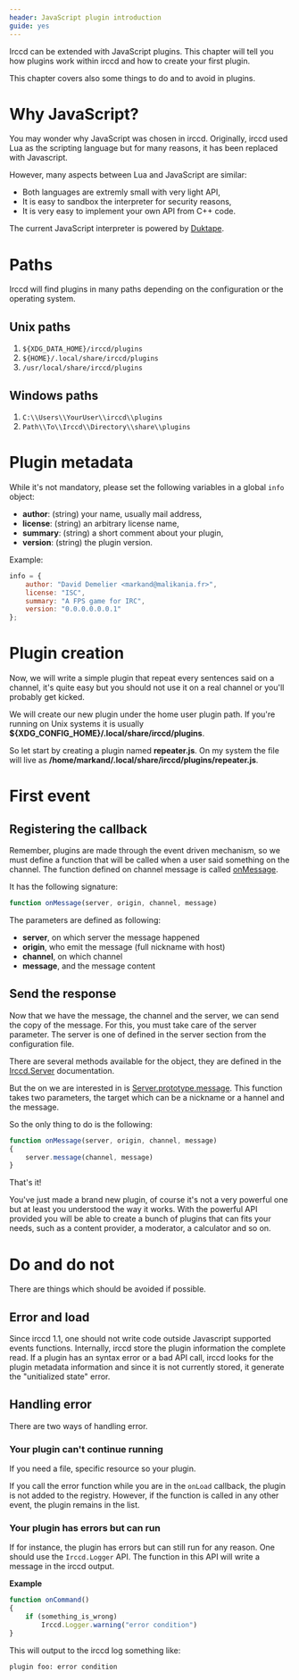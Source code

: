 ```yaml
---
header: JavaScript plugin introduction
guide: yes
---
```


Irccd can be extended with JavaScript plugins. This chapter will tell you how
plugins work within irccd and how to create your first plugin.

This chapter covers also some things to do and to avoid in plugins.

# Why JavaScript?

You may wonder why JavaScript was chosen in irccd. Originally, irccd used Lua as
the scripting language but for many reasons, it has been replaced with
Javascript.

However, many aspects between Lua and JavaScript are similar:

  - Both languages are extremly small with very light API,
  - It is easy to sandbox the interpreter for security reasons,
  - It is very easy to implement your own API from C++ code.

The current JavaScript interpreter is powered by [Duktape][duktape].

[duktape]: http://duktape.org

# Paths

Irccd will find plugins in many paths depending on the configuration or the
operating system.

## Unix paths

  1. `${XDG_DATA_HOME}/irccd/plugins`
  2. `${HOME}/.local/share/irccd/plugins`
  3. `/usr/local/share/irccd/plugins`

## Windows paths

  1. `C:\\Users\\YourUser\\irccd\\plugins`
  2. `Path\\To\\Irccd\\Directory\\share\\plugins`

# Plugin metadata

While it's not mandatory, please set the following variables in a global `info`
object:

  - **author**: (string) your name, usually mail address,
  - **license**: (string) an arbitrary license name,
  - **summary**: (string) a short comment about your plugin,
  - **version**: (string) the plugin version.

Example:

````javascript
info = {
    author: "David Demelier <markand@malikania.fr>",
    license: "ISC",
    summary: "A FPS game for IRC",
    version: "0.0.0.0.0.0.1"
};
````

# Plugin creation

Now, we will write a simple plugin that repeat every sentences said on a
channel, it's quite easy but you should not use it on a real channel or you'll
probably get kicked.

We will create our new plugin under the home user plugin path. If you're running
on Unix systems it is usually **${XDG_CONFIG_HOME}/.local/share/irccd/plugins**.

So let start by creating a plugin named **repeater.js**. On my system the file
will live as **/home/markand/.local/share/irccd/plugins/repeater.js**.

# First event

## Registering the callback

Remember, plugins are made through the event driven mechanism, so we must define
a function that will be called when a user said something on the channel. The
function defined on channel message is called [onMessage][].

It has the following signature:

````javascript
function onMessage(server, origin, channel, message)
````

The parameters are defined as following:

  - **server**, on which server the message happened
  - **origin**, who emit the message (full nickname with host)
  - **channel**, on which channel
  - **message**, and the message content

## Send the response

Now that we have the message, the channel and the server, we can send the copy
of the message. For this, you must take care of the server parameter. The server
is one of defined in the server section from the configuration file.

There are several methods available for the object, they are defined in the
[Irccd.Server][server-api] documentation.

But the on we are interested in is [Server.prototype.message][server-message].
This function takes two parameters, the target which can be a nickname or a
hannel and the message.

So the only thing to do is the following:

````javascript
function onMessage(server, origin, channel, message)
{
    server.message(channel, message)
}
````

That's it!

You've just made a brand new plugin, of course it's not a very powerful one but
at least you understood the way it works. With the powerful API provided you
will be able to create a bunch of plugins that can fits your needs, such as
a content provider, a moderator, a calculator and so on.

# Do and do not

There are things which should be avoided if possible.

## Error and load

Since irccd 1.1, one should not write code outside Javascript supported events
functions. Internally, irccd store the plugin information the complete read. If
a plugin has an syntax error or a bad API call, irccd looks for the plugin
metadata information and since it is not currently stored, it generate the
"unitialized state" error.

## Handling error

There are two ways of handling error.

### Your plugin can't continue running

If you need a file, specific resource so your plugin.

If you call the error function while you are in the `onLoad` callback, the
plugin is not added to the registry. However, if the function is called in any
other event, the plugin remains in the list.

### Your plugin has errors but can run

If for instance, the plugin has errors but can still run for any reason. One
should use the `Irccd.Logger` API. The function in this API will write a message
in the irccd output.

**Example**

````javascript
function onCommand()
{
    if (something_is_wrong)
        Irccd.Logger.warning("error condition")
}
````

This will output to the irccd log something like:

````nohighlight
plugin foo: error condition
````

[onMessage]: @baseurl@api/event/onMessage.html
[server-api]: @baseurl@api/module/Irccd.Server/index.html
[server-message]: @baseurl@api/module/Irccd.Server/Irccd.Server.prototype.message.html
